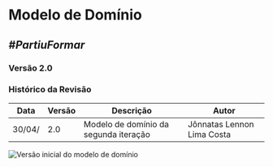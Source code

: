 # **Modelo de Domínio**

##  ***#PartiuFormar***

### **Versão 2.0**

### Histórico da Revisão
Data|Versão|Descrição|Autor
-----|------|---------|-------
30/04/|2.0|Modelo de domínio da segunda iteração| Jônnatas Lennon Lima Costa

![Versão inicial do modelo de domínio](http://i.imgur.com/hc7Co0d.png)